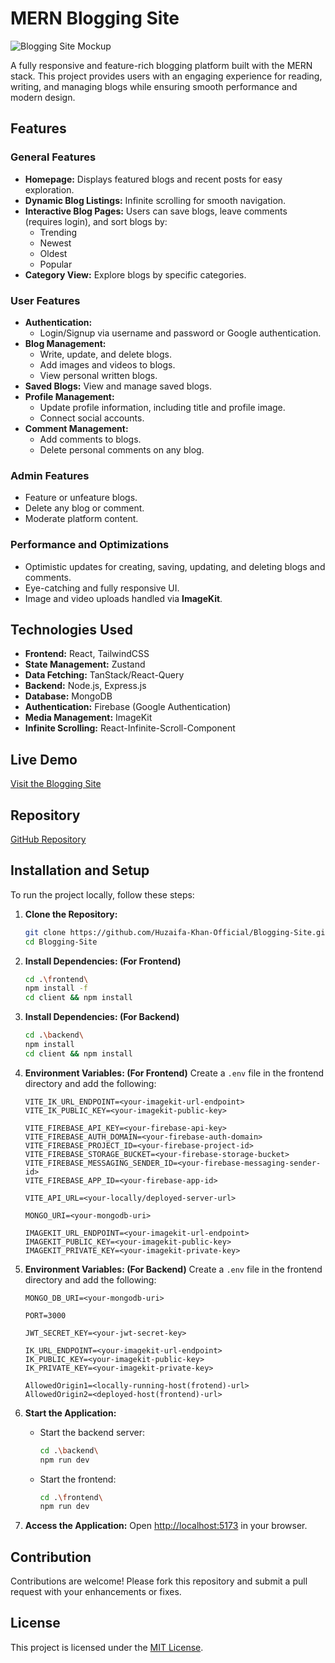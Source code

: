 # <a name="Title">MERN Blogging Site</a>

![Blogging Site Mockup](/frontend/public/Mockup-Template.png)

A fully responsive and feature-rich blogging platform built with the MERN stack. This project provides users with an engaging experience for reading, writing, and managing blogs while ensuring smooth performance and modern design.

## Features

### General Features

- **Homepage:** Displays featured blogs and recent posts for easy exploration.
- **Dynamic Blog Listings:** Infinite scrolling for smooth navigation.
- **Interactive Blog Pages:** Users can save blogs, leave comments (requires login), and sort blogs by:
  - Trending
  - Newest
  - Oldest
  - Popular
- **Category View:** Explore blogs by specific categories.

### User Features

- **Authentication:**
  - Login/Signup via username and password or Google authentication.
- **Blog Management:**
  - Write, update, and delete blogs.
  - Add images and videos to blogs.
  - View personal written blogs.
- **Saved Blogs:** View and manage saved blogs.
- **Profile Management:**
  - Update profile information, including title and profile image.
  - Connect social accounts.
- **Comment Management:**
  - Add comments to blogs.
  - Delete personal comments on any blog.

### Admin Features

- Feature or unfeature blogs.
- Delete any blog or comment.
- Moderate platform content.

### Performance and Optimizations

- Optimistic updates for creating, saving, updating, and deleting blogs and comments.
- Eye-catching and fully responsive UI.
- Image and video uploads handled via **ImageKit**.

## Technologies Used

- **Frontend:** React, TailwindCSS
- **State Management:** Zustand
- **Data Fetching:** TanStack/React-Query
- **Backend:** Node.js, Express.js
- **Database:** MongoDB
- **Authentication:** Firebase (Google Authentication)
- **Media Management:** ImageKit
- **Infinite Scrolling:** React-Infinite-Scroll-Component

## Live Demo

[Visit the Blogging Site](https://ahmed-bloggify.vercel.app/)

## Repository

[GitHub Repository](https://github.com/Ahmed-Abbasi-Official/Blogging-APP)

## Installation and Setup

To run the project locally, follow these steps:

1. **Clone the Repository:**

   ```bash
   git clone https://github.com/Huzaifa-Khan-Official/Blogging-Site.git
   cd Blogging-Site
   ```

2. **Install Dependencies: (For Frontend)**

   ```bash
   cd .\frontend\
   npm install -f
   cd client && npm install
   ```

3. **Install Dependencies: (For Backend)**

   ```bash
   cd .\backend\
   npm install
   cd client && npm install
   ```

4. **Environment Variables: (For Frontend)**
   Create a `.env` file in the frontend directory and add the following:

   ```env
   VITE_IK_URL_ENDPOINT=<your-imagekit-url-endpoint>
   VITE_IK_PUBLIC_KEY=<your-imagekit-public-key>

   VITE_FIREBASE_API_KEY=<your-firebase-api-key>
   VITE_FIREBASE_AUTH_DOMAIN=<your-firebase-auth-domain>
   VITE_FIREBASE_PROJECT_ID=<your-firebase-project-id>
   VITE_FIREBASE_STORAGE_BUCKET=<your-firebase-storage-bucket>
   VITE_FIREBASE_MESSAGING_SENDER_ID=<your-firebase-messaging-sender-id>
   VITE_FIREBASE_APP_ID=<your-firebase-app-id>

   VITE_API_URL=<your-locally/deployed-server-url>

   MONGO_URI=<your-mongodb-uri>

   IMAGEKIT_URL_ENDPOINT=<your-imagekit-url-endpoint>
   IMAGEKIT_PUBLIC_KEY=<your-imagekit-public-key>
   IMAGEKIT_PRIVATE_KEY=<your-imagekit-private-key>
   ```

5. **Environment Variables: (For Backend)**
   Create a `.env` file in the frontend directory and add the following:

   ```env
   MONGO_DB_URI=<your-mongodb-uri>

   PORT=3000

   JWT_SECRET_KEY=<your-jwt-secret-key>

   IK_URL_ENDPOINT=<your-imagekit-url-endpoint>
   IK_PUBLIC_KEY=<your-imagekit-public-key>
   IK_PRIVATE_KEY=<your-imagekit-private-key>

   AllowedOrigin1=<locally-running-host(frotend)-url>
   AllowedOrigin2=<deployed-host(frontend)-url>
   ```

6. **Start the Application:**

   - Start the backend server:
     ```bash
     cd .\backend\
     npm run dev
     ```
   - Start the frontend:
     ```bash
     cd .\frontend\
     npm run dev
     ```

7. **Access the Application:**
   Open [http://localhost:5173](http://localhost:5173) in your browser.

## Contribution

Contributions are welcome! Please fork this repository and submit a pull request with your enhancements or fixes.

## License

This project is licensed under the [MIT License](LICENSE).
